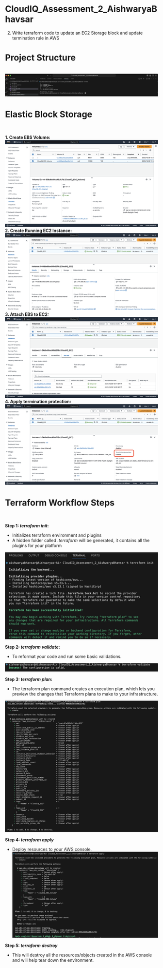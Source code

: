 # CloudIQ_Assessment_2_AishwaryaBhavsar
2. Write terraform code to update an EC2 Storage block and update termination rule in AWS

<h1>Project Structure</h1><br>
<img src = "images/tree 2.png"><br>


<h1>Elastic Block Storage</h1><br>

**1. Create EBS Volume:** <br>
<img src = "images/EBS.png"><br>
**2. Create Running EC2 Instance:** <br>
<img src = "images/newly EC2 .png"><br>
**3. Attach EBS to EC2:** <br>
<img src = "images/attached ebs to ec2.png"><br>
**4. Apply termination protection:** <br>
<img src = "images/termination_protection.png"><br>

<h1>Terraform Workflow Steps</h1><br>

**Step 1: _terraform init_:** 
* Initializes terraform environment and plugins<br>
* A hidden folder called _.terraform_ will be generated, it contains all the plugins for your platform<br>
<img src = "images/terraform init 2.png">

**Step 2: _terraform validate_:**
* To reformat your code and run some basic validations.<br>
<img src = "images/terraform validate 2.png">

**Step 3: _terraform plan_:**
* The terraform plan command creates an execution plan, which lets you preview the changes that Terraform plans to make to your infrastructure.<br>
<img src = "images/terraform plan 2.png">

**Step 4: _terraform apply_** 
* Deploy resources to your AWS console.
<img src = "images/terraform apply 2.png"><br>

**Step 5: _terraform destroy_**
* This will destroy all the resources/objects created in the AWS console and will help tear down the environment.


